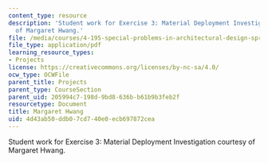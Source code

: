 ```yaml
---
content_type: resource
description: 'Student work for Exercise 3: Material Deployment Investigation courtesy
  of Margaret Hwang.'
file: /media/courses/4-195-special-problems-in-architectural-design-spring-2005/4d43ab50ddb07cd740e0ecb697872cea_3hwang.pdf
file_type: application/pdf
learning_resource_types:
- Projects
license: https://creativecommons.org/licenses/by-nc-sa/4.0/
ocw_type: OCWFile
parent_title: Projects
parent_type: CourseSection
parent_uid: 205994c7-198d-9bd8-636b-b61b9b3feb2f
resourcetype: Document
title: Margaret Hwang
uid: 4d43ab50-ddb0-7cd7-40e0-ecb697872cea
---
```

Student work for Exercise 3: Material Deployment Investigation courtesy of Margaret Hwang.